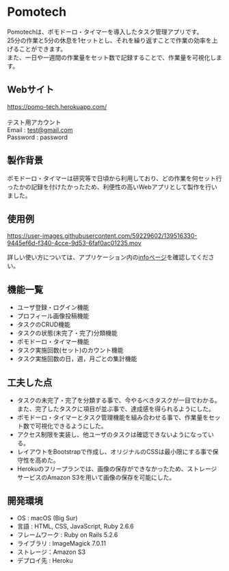# Pomotech
Pomotechは、ポモドーロ・タイマーを導入したタスク管理アプリです。  
25分の作業と5分の休息を1セットとし、それを繰り返すことで作業の効率を上げることができます。  
また、一日や一週間の作業量をセット数で記録することで、作業量を可視化します。

## Webサイト
https://pomo-tech.herokuapp.com/  
<br>
テスト用アカウント  
Email : test@gmail.com  
Password : password  

## 製作背景
ポモドーロ・タイマーは研究等で日頃から利用しており、どの作業を何セット行ったかの記録を付けたかったため、利便性の高いWebアプリとして製作を行いました。

## 使用例
https://user-images.githubusercontent.com/59229602/139516330-9445ef6d-f340-4cce-9d53-6faf0ac01235.mov

詳しい使い方については、アプリケーション内の[infoページ](https://pomo-tech.herokuapp.com/info)を確認してください。

## 機能一覧
- ユーザ登録・ログイン機能
- プロフィール画像投稿機能
- タスクのCRUD機能
- タスクの状態(未完了・完了)分類機能
- ポモドーロ・タイマー機能
- タスク実施回数(セット)のカウント機能
- タスク実施回数の日，週，月ごとの集計機能

## 工夫した点
- タスクの未完了・完了を分類する事で、今やるべきタスクが一目でわかる。また、完了したタスクに項目が並ぶ事で、達成感を得られるようにした。
- ポモドーロ・タイマーとタスク管理機能を組み合わせる事で、作業量をセット数で可視化できるようにした。
- アクセス制限を実装し、他ユーザのタスクは確認できないようになっている。
- レイアウトをBootstrapで作成し、オリジナルのCSSは最小限にする事で保守性を高めた。
- Herokuのフリープランでは、画像の保存ができなかったため、ストレージサービスのAmazon S3を用いて画像の保存を可能にした。

## 開発環境
- OS : macOS (Big Sur)
- 言語 : HTML, CSS, JavaScript, Ruby 2.6.6
- フレームワーク : Ruby on Rails 5.2.6
- ライブラリ : ImageMagick 7.0.11
- ストレージ：Amazon S3
- デプロイ先 : Heroku